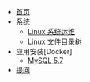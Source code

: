 - [首页](/)
- 系统
  - [Linux 系统运维](linux/系统监控.md)
  - [Linux 文件目录树](linux/文件目录结构.md)
- 应用安装\[Docker\]
  - [MySQL 5.7](docker/镜像/mysql_5.7.md)
- [提问](https://github.com/superzhc/SuperzHadoop/issues/new)
